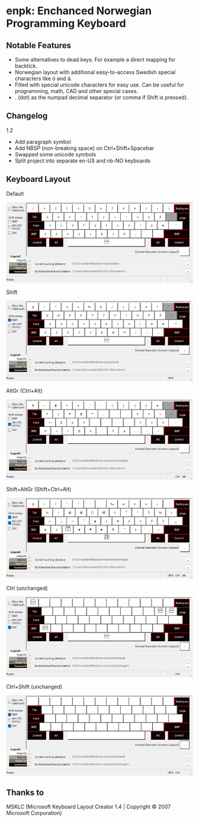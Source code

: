 # enpk: Enchanced Norwegian Programming Keyboard

## Notable Features

- Some alternatives to dead keys. For example a direct mapping for backtick.
- Norwegian layout with additional easy-to-access Swedish special characters like ö and ä.
- Filled with special unicode characters for easy use. Can be useful for programming, math, CAD and other special cases.
- . (dot) as the numpad decimal separator (or comma if Shift is pressed).

## Changelog

1.2

- Add paragraph symbol
- Add NBSP (non-breaking space) on Ctrl+Shift+Spacebar
- Swapped some unicode symbols
- Split project into separate en-US and nb-NO keyboards

## Keyboard Layout

Default

![Default (no modifiers)](https://github.com/niikoo/enpk/raw/main/images/ENPK_US.jpg)

Shift

![Shift modifier](https://github.com/niikoo/enpk/raw/main/images/ENPK_USShft.jpg)

AltGr (Ctrl+Alt)

![AltGr modifier](https://github.com/niikoo/enpk/raw/main/images/ENPK_USAltGr.jpg)

Shift+AltGr (Shift+Ctrl+Alt)

![Shift+AltGr modifiers](https://github.com/niikoo/enpk/raw/main/images/ENPK_USShftAltGr.jpg)

Ctrl (unchanged)

![Ctrl modifier](https://github.com/niikoo/enpk/raw/main/images/ENPK_USCtrl.jpg)

Ctrl+Shift (unchanged)

![Ctrl+Shift modifier](https://github.com/niikoo/enpk/raw/main/images/ENPK_USShftCtrl.jpg)

## Thanks to

MSKLC (Microsoft Keyboard Layout Creator 1.4 | Copyright &copy; 2007 Microsoft Corporation)
